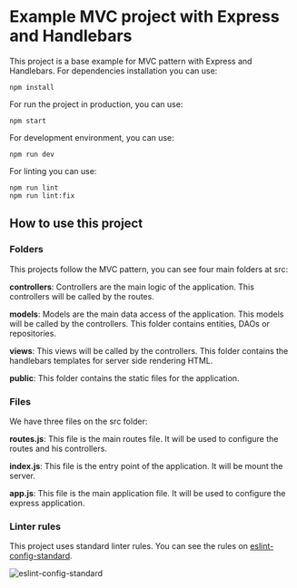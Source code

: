 # Example MVC project with Express and Handlebars

This project is a base example for MVC pattern with Express and Handlebars. For dependencies installation you can use:

```
npm install
```

For run the project in production, you can use:

```
npm start
```

For development environment, you can use:

```
npm run dev
```

For linting you can use:

```
npm run lint
npm run lint:fix
```

## How to use this project

### Folders

This projects follow the MVC pattern, you can see four main folders at src:

**controllers**: Controllers are the main logic of the application. This controllers will be called by the routes.

**models**: Models are the main data access of the application. This models will be called by the controllers. This folder contains entities, DAOs or repositories.

**views**: This views will be called by the controllers. This folder contains the handlebars templates for server side rendering HTML.

**public**: This folder contains the static files for the application.

### Files

We have three files on the src folder:

**routes.js**: This file is the main routes file. It will be used to configure the routes and his controllers.

**index.js**: This file is the entry point of the application. It will be mount the server.

**app.js**: This file is the main application file. It will be used to configure the express application.

### Linter rules

This project uses standard linter rules. You can see the rules on [eslint-config-standard](https://www.npmjs.com/package/eslint-config-standard).

![eslint-config-standard](https://camo.githubuserquote.com/ff3e730c1c3401d5a6628d17368fa46e566da747c2b85de971e228c44426dbee/68747470733a2f2f63646e2e7261776769742e636f6d2f7374616e646172642f7374616e646172642f6d61737465722f62616467652e737667)
